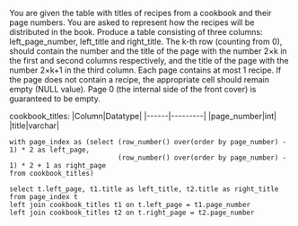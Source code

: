 You are given the table with titles of recipes from a cookbook and their page numbers. You are asked to represent how the recipes will be distributed in the book.
Produce a table consisting of three columns: left_page_number, left_title and right_title. The k-th row (counting from 0), should contain the number and the title of the page with the 
number 2×k in the first and second columns respectively, and the title of the page with the number 2×k+1 in the third column.
Each page contains at most 1 recipe. If the page does not contain a recipe, the appropriate cell should remain empty (NULL value). 
Page 0 (the internal side of the front cover) is guaranteed to be empty.

cookbook_titles:
|Column|Datatype|
|------|---------|
|page_number|int|
|title|varchar|

```
with page_index as (select (row_number() over(order by page_number) - 1) * 2 as left_page,
                           (row_number() over(order by page_number) - 1) * 2 + 1 as right_page
from cookbook_titles)

select t.left_page, t1.title as left_title, t2.title as right_title
from page_index t
left join cookbook_titles t1 on t.left_page = t1.page_number
left join cookbook_titles t2 on t.right_page = t2.page_number
```
